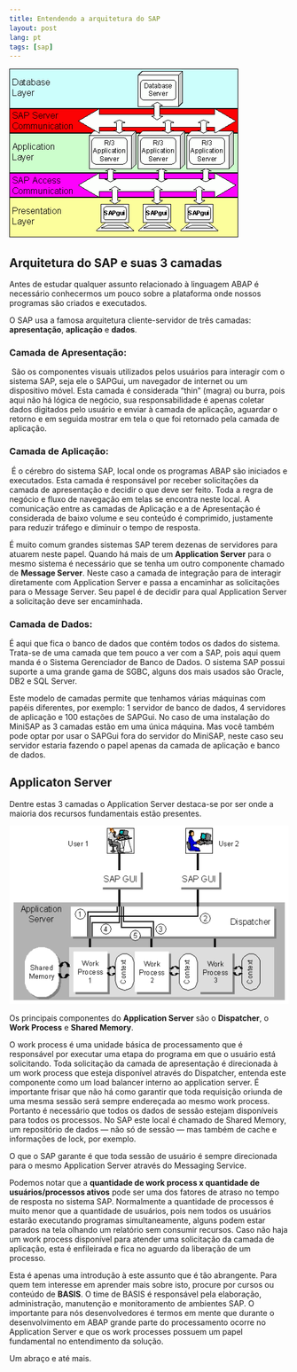```yaml
---
title: Entendendo a arquitetura do SAP
layout: post
lang: pt
tags: [sap]
---
```


![](/public/images/2015/03/arquitetura-sap-r31.gif)

## Arquitetura do SAP e suas 3 camadas

Antes de estudar qualquer assunto relacionado à linguagem ABAP é necessário conhecermos um pouco sobre a plataforma onde nossos programas são criados e executados.

O SAP usa a famosa arquitetura cliente-servidor de três camadas: **apresentação**, **aplicação** e **dados**.

### Camada de Apresentação:

 São os componentes visuais utilizados pelos usuários para interagir com o sistema SAP, seja ele o SAPGui, um navegador de internet ou um dispositivo móvel. Esta camada é considerada &#8220;thin&#8221; (magra) ou burra, pois aqui não há lógica de negócio, sua responsabilidade é apenas coletar dados digitados pelo usuário e enviar à camada de aplicação, aguardar o retorno e em seguida mostrar em tela o que foi retornado pela camada de aplicação.

### Camada de Aplicação:

 É o cérebro do sistema SAP, local onde os programas ABAP são iniciados e executados. Esta camada é responsável por receber solicitações da camada de apresentação e decidir o que deve ser feito. Toda a regra de negócio e fluxo de navegação em telas se encontra neste local. A comunicação entre as camadas de Aplicação e a de Apresentação é considerada de baixo volume e seu conteúdo é comprimido, justamente para reduzir tráfego e diminuir o tempo de resposta.

É muito comum grandes sistemas SAP terem dezenas de servidores para atuarem neste papel. Quando há mais de um **Application Server** para o mesmo sistema é necessário que se tenha um outro componente chamado de **Message Server**. Neste caso a camada de integração para de interagir diretamente com Application Server e passa a encaminhar as solicitações para o Message Server. Seu papel é de decidir para qual Application Server a solicitação deve ser encaminhada.

### Camada de Dados:

É aqui que fica o banco de dados que contém todos os dados do sistema. Trata-se de uma camada que tem pouco a ver com a SAP, pois aqui quem manda é o Sistema Gerenciador de Banco de Dados. O sistema SAP possui suporte a uma grande gama de SGBC, alguns dos mais usados são Oracle, DB2 e SQL Server.

Este modelo de camadas permite que tenhamos várias máquinas com papéis diferentes, por exemplo: 1 servidor de banco de dados, 4 servidores de aplicação e 100 estações de SAPGui. No caso de uma instalação do MiniSAP as 3 camadas estão em uma única máquina. Mas você também pode optar por usar o SAPGui fora do servidor do MiniSAP, neste caso seu servidor estaria fazendo o papel apenas da camada de aplicação e banco de dados.

## Applicaton Server

Dentre estas 3 camadas o Application Server destaca-se por ser onde a maioria dos recursos fundamentais estão presentes.

![](/public/images/2015/03/as-abap.gif)

Os principais componentes do **Application Server** são o **Dispatcher**, o **Work Process** e **Shared Memory**.

O work process é uma unidade básica de processamento que é responsável por executar uma etapa do programa em que o usuário está solicitando. Toda solicitação da camada de apresentação é direcionada à um work process que esteja disponível através do Dispatcher, entenda este componente como um load balancer interno ao application server. É importante frisar que não há como garantir que toda requisição oriunda de uma mesma sessão será sempre endereçada ao mesmo work process. Portanto é necessário que todos os dados de sessão estejam disponíveis para todos os processos. No SAP este local é chamado de Shared Memory, um repositório de dados — não só de sessão — mas também de cache e informações de lock, por exemplo.

O que o SAP garante é que toda sessão de usuário é sempre direcionada para o mesmo Application Server através do Messaging Service.

Podemos notar que a **quantidade de work process x quantidade de usuários/processos ativos** pode ser uma dos fatores de atraso no tempo de resposta no sistema SAP. Normalmente a quantidade de processos é muito menor que a quantidade de usuários, pois nem todos os usuários estarão executando programas simultaneamente, alguns podem estar parados na tela olhando um relatório sem consumir recursos. Caso não haja um work process disponível para atender uma solicitação da camada de aplicação, esta é enfileirada e fica no aguardo da liberação de um processo.

Esta é apenas uma introdução à este assunto que é tão abrangente. Para quem tem interesse em aprender mais sobre isto, procure por cursos ou conteúdo de **BASIS**. O time de BASIS é responsável pela elaboração, administração, manutenção e monitoramento de ambientes SAP. O importante para nós desenvolvedores é termos em mente que durante o desenvolvimento em ABAP grande parte do processamento ocorre no Application Server e que os work processes possuem um papel fundamental no entendimento da solução.

Um abraço e até mais.